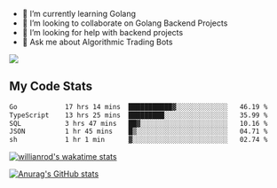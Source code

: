
- 🌱 I’m currently learning Golang
- 👯 I’m looking to collaborate on Golang Backend Projects
- 🤔 I’m looking for help with backend projects
- 💬 Ask me about Algorithmic Trading Bots

![](https://github-profile-trophy.vercel.app/?username=kevinbarrero)

## My Code Stats

<!--START_SECTION:waka-->

```txt
Go            17 hrs 14 mins  ███████████▓░░░░░░░░░░░░░   46.19 %
TypeScript    13 hrs 25 mins  █████████░░░░░░░░░░░░░░░░   35.99 %
SQL           3 hrs 47 mins   ██▓░░░░░░░░░░░░░░░░░░░░░░   10.16 %
JSON          1 hr 45 mins    █▒░░░░░░░░░░░░░░░░░░░░░░░   04.71 %
sh            1 hr 1 min      ▓░░░░░░░░░░░░░░░░░░░░░░░░   02.74 %
```

<!--END_SECTION:waka-->

[![willianrod's wakatime stats](https://github-readme-stats.vercel.app/api/wakatime?username=holdandup&layout=compact&theme=react&custom_title=Wakatime%20All%20Time%20Stats&langs_count=8)](https://github.com/anuraghazra/github-readme-stats)

[![Anurag's GitHub stats](https://github-readme-stats.vercel.app/api?username=Kevinbarrero)](https://github.com/anuraghazra/github-readme-stats)





